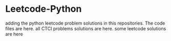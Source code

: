 # Leetcode-Python
adding the python leetcode problem solutions in this repositories. 
The code files are here.
all CTCI problems solutions are here.
some leetcode solutions are here
























































































































































































































































































































































































































































































































































































































































































































































































































































































































































































